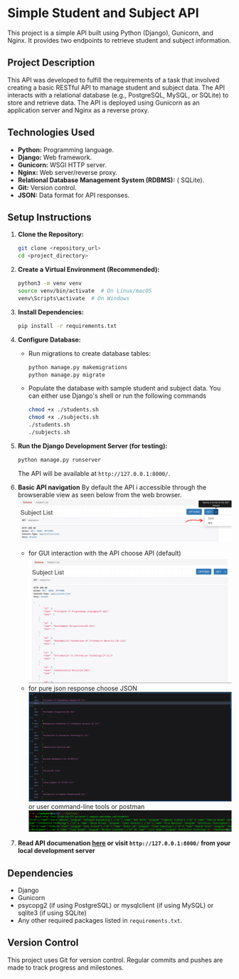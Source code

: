 # Simple Student and Subject API

This project is a simple API built using Python (Django), Gunicorn, and Nginx. It provides two endpoints to retrieve student and subject information.

## Project Description

This API was developed to fulfill the requirements of a task that involved creating a basic RESTful API to manage student and subject data. The API interacts with a relational database (e.g., PostgreSQL, MySQL, or SQLite) to store and retrieve data. The API is deployed using Gunicorn as an application server and Nginx as a reverse proxy.

## Technologies Used

* **Python:** Programming language.
* **Django:** Web framework.
* **Gunicorn:** WSGI HTTP server.
* **Nginx:** Web server/reverse proxy.
* **Relational Database Management System (RDBMS):** ( SQLite).
* **Git:** Version control.
* **JSON:** Data format for API responses.

## Setup Instructions

1. **Clone the Repository:**

    ```bash
    git clone <repository_url>
    cd <project_directory>
    ```

2. **Create a Virtual Environment (Recommended):**

    ```bash
    python3 -m venv venv
    source venv/bin/activate  # On Linux/macOS
    venv\Scripts\activate  # On Windows
    ```

3. **Install Dependencies:**

    ```bash
    pip install -r requirements.txt
    ```

4. **Configure Database:**

    * Run migrations to create database tables:

        ```bash
        python manage.py makemigrations
        python manage.py migrate
        ```

    * Populate the database with sample student and subject data. You can either use Django's shell or run the following commands

        ```bash
        chmod +x ./students.sh
        chmod +x ./subjects.sh
        ./students.sh
        ./subjects.sh
        ```

5. **Run the Django Development Server (for testing):**

    ```bash
    python manage.py runserver
    ```

    The API will be available at `http://127.0.0.1:8000/`.
6. **Basic API navigation**
    By default the API i accessible through the browserable view as seen below from the web browser.
    ![browsableAPI](./docs/image.png)
    * for GUI interaction with the API choose API (default)
        ![browsableAPI](./docs/image2.png)
    * for pure json response choose JSON
        ![json](./docs/image3.png)
        or user command-line tools or postman
        ![json](./docs/image4.png)

7. **Read API documenation [here](http://ec2-13-60-162-177.eu-north-1.compute.amazonaws.com/) or visit `http://127.0.0.1:8000/` from your local development server**

## Dependencies

* Django
* Gunicorn
* psycopg2 (if using PostgreSQL) or mysqlclient (if using MySQL) or sqlite3 (if using SQLite)
* Any other required packages listed in `requirements.txt`.

## Version Control

This project uses Git for version control. Regular commits and pushes are made to track progress and milestones.
